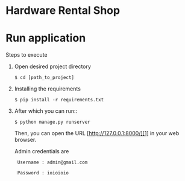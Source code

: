 Hardware Rental Shop
=====================

Run application
===============

Steps to execute

1. Open desired project directory
    ```shell
    $ cd [path_to_project]
    ```

2. Installing the requirements
    ```shell
    $ pip install -r requirements.txt
    ```

3. After which you can run::
    ```shell
    $ python manage.py runserver
    ```
    Then, you can open the URL [http://127.0.0.1:8000/][1] in your web browser.

    Admin credentials are
    
        Username : admin@gmail.com

        Password : ioioioio

[1]: http://127.0.0.1:8000/

